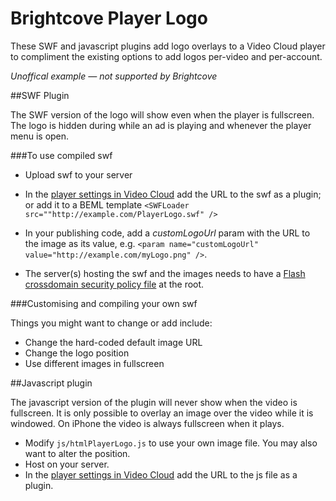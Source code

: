 Brightcove Player Logo
======================
These SWF and javascript plugins add logo overlays to a Video Cloud player to compliment the existing options to add logos per-video and per-account.

_Unoffical example — not supported by Brightcove_

##SWF Plugin

The SWF version of the logo will show even when the player is fullscreen. The logo is hidden during while an ad is playing and whenever the player menu is open.

###To use compiled swf

* Upload swf to your server
* In the [player settings in Video Cloud](http://videocloud.brightcove.com/publishing) add the URL to the swf as a plugin; or add it to a BEML template `<SWFLoader src=""http://example.com/PlayerLogo.swf" />`
* In your publishing code, add a _customLogoUrl_ param with the URL to the image as its value, e.g. `<param name="customLogoUrl" value="http://example.com/myLogo.png" />`.

* The server(s) hosting the swf and the images needs to have a [Flash crossdomain security policy file](http://support.brightcove.com/en/video-cloud/docs/cross-domain-security-flash) at the root.

###Customising and compiling your own swf

Things you might want to change or add include:

* Change the hard-coded default image URL
* Change the logo position
* Use different images in fullscreen

##Javascript plugin

The javascript version of the plugin will never show when the video is fullscreen. It is only possible to overlay an image over the video while it is windowed. On iPhone the video is always fullscreen when it plays.

* Modify `js/htmlPlayerLogo.js` to use your own image file. You may also want to alter the position.
* Host on your server.
* In the [player settings in Video Cloud](http://videocloud.brightcove.com/publishing) add the URL to the js file as a plugin.